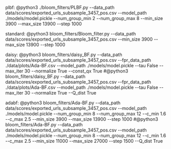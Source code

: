 plbf:
	@python3 ./bloom_filters/PLBF.py --data_path data/scores/exported_urls_subsample_3457_pos.csv --model_path ./models/model.pickle --num_group_min 2 --num_group_max 8  --min_size 3900 --max_size 13900 --step 1000

standard: 
	@python3 bloom_filters/Bloom_filter.py --data_path data/scores/exported_urls_subsample_3457_pos.csv --min_size 3900 --max_size 13900 --step 1000

daisy: 
	@python3 bloom_filters/daisy_BF.py --data_path data/scores/exported_urls_subsample_3457_pos.csv --fpr_data_path ./data/plots/Ada-BF.csv --model_path ./models/model.pickle --tau False --max_iter 30 --normalize True --const_qx True
	#@python3 bloom_filters/daisy_BF.py --data_path data/scores/exported_urls_subsample_3457_pos.csv --fpr_data_path ./data/plots/Ada-BF.csv --model_path ./models/model.pickle --tau False --max_iter 30 --normalize True --Q_dist True
	
adabf:
	@python3 bloom_filters/Ada-BF.py --data_path data/scores/exported_urls_subsample_3457_pos.csv --model_path ./models/model.pickle --num_group_min 8 --num_group_max 12 --c_min 1.6 --c_max 2.5  --min_size 3900 --max_size 13900 --step 1000
	#@python3 bloom_filters/Ada-BF.py --data_path data/scores/exported_urls_subsample_3457_pos.csv --model_path ./models/model.pickle --num_group_min 8 --num_group_max 12 --c_min 1.6 --c_max 2.5  --min_size 11000 --max_size 27000 --step 1500 --Q_dist True
